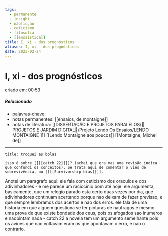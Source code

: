```yaml
---
tags:
  - permanente
  - insight
  - nãoficção
  - ceticismo
  - filosofia
  - [[ensaistica]]
title: I, xi - dos prognósticos
aliases: I, xi - dos prognósticos
date: 2023-02-24
---
```

# I, xi - dos prognósticos
criado em: 00:53

##### Relacionado
- palavras-chave:
- notas permanentes: [[ensaios, de montaigne]]
- notas de literatura: [[DISSERTAÇÃO E PROJETOS PARALELOS/🏡 PROJETOS E JARDIM DIGITAL🌱/Projeto Lendo Os Ensaios/LENDO MONTAIGNE 1]] [[Lendo Montaigne aos poucos]] [[Montaigne, Michel de]]

---
```ad-important
title: troquei as bolas

isso é sobre [[[[catch 22]]]]? (achei que era mas uma revisão indica que confundi os conceitos). Se trata aqui de comentar o viés de sobrevivência, ou [[[[Survivorship bias]]]].
```


Anotei um paragrafo aqui: ele fala com ceticismo dos oraculos e dos adivinhadores - e me parece um raciocinio bom até hoje. ele argumenta, basicamente, que um relogio parado esta certo duas vezes por dia, que adivinhadores continuam acertando porque nao deixam de fazer previsao, e que sempre lembramos dos acertos e nao dos erros. ele fala de uma historia em que alguem questiona se ter pinturas de naufragos é mesmo uma prova de que existe bondade dos ceus, pois os afogados sao inumeros e naopintam nada - catch 22 a novela tem um argumento semelhante pois os avioes que nao voltavam eram os que apontavam o erro, e nao o contrario.